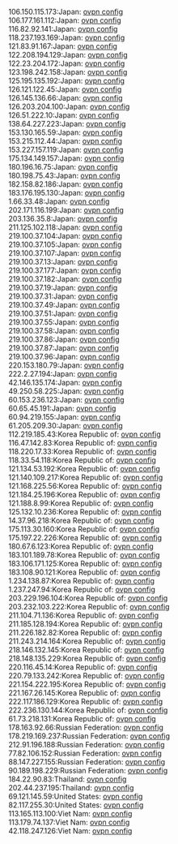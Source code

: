 106.150.115.173:Japan: [ovpn config](vpn/106_150_115_173.ovpn)  
106.177.161.112:Japan: [ovpn config](vpn/106_177_161_112.ovpn)  
116.82.92.141:Japan: [ovpn config](vpn/116_82_92_141.ovpn)  
118.237.193.169:Japan: [ovpn config](vpn/118_237_193_169.ovpn)  
121.83.91.167:Japan: [ovpn config](vpn/121_83_91_167.ovpn)  
122.208.194.129:Japan: [ovpn config](vpn/122_208_194_129.ovpn)  
122.23.204.172:Japan: [ovpn config](vpn/122_23_204_172.ovpn)  
123.198.242.158:Japan: [ovpn config](vpn/123_198_242_158.ovpn)  
125.195.135.192:Japan: [ovpn config](vpn/125_195_135_192.ovpn)  
126.121.122.45:Japan: [ovpn config](vpn/126_121_122_45.ovpn)  
126.145.136.66:Japan: [ovpn config](vpn/126_145_136_66.ovpn)  
126.203.204.100:Japan: [ovpn config](vpn/126_203_204_100.ovpn)  
126.51.222.10:Japan: [ovpn config](vpn/126_51_222_10.ovpn)  
138.64.227.223:Japan: [ovpn config](vpn/138_64_227_223.ovpn)  
153.130.165.59:Japan: [ovpn config](vpn/153_130_165_59.ovpn)  
153.215.112.44:Japan: [ovpn config](vpn/153_215_112_44.ovpn)  
153.227.157.119:Japan: [ovpn config](vpn/153_227_157_119.ovpn)  
175.134.149.157:Japan: [ovpn config](vpn/175_134_149_157.ovpn)  
180.196.16.75:Japan: [ovpn config](vpn/180_196_16_75.ovpn)  
180.198.75.43:Japan: [ovpn config](vpn/180_198_75_43.ovpn)  
182.158.82.186:Japan: [ovpn config](vpn/182_158_82_186.ovpn)  
183.176.195.130:Japan: [ovpn config](vpn/183_176_195_130.ovpn)  
1.66.33.48:Japan: [ovpn config](vpn/1_66_33_48.ovpn)  
202.171.116.199:Japan: [ovpn config](vpn/202_171_116_199.ovpn)  
203.136.35.8:Japan: [ovpn config](vpn/203_136_35_8.ovpn)  
211.125.102.118:Japan: [ovpn config](vpn/211_125_102_118.ovpn)  
219.100.37.104:Japan: [ovpn config](vpn/219_100_37_104.ovpn)  
219.100.37.105:Japan: [ovpn config](vpn/219_100_37_105.ovpn)  
219.100.37.107:Japan: [ovpn config](vpn/219_100_37_107.ovpn)  
219.100.37.13:Japan: [ovpn config](vpn/219_100_37_13.ovpn)  
219.100.37.177:Japan: [ovpn config](vpn/219_100_37_177.ovpn)  
219.100.37.182:Japan: [ovpn config](vpn/219_100_37_182.ovpn)  
219.100.37.19:Japan: [ovpn config](vpn/219_100_37_19.ovpn)  
219.100.37.31:Japan: [ovpn config](vpn/219_100_37_31.ovpn)  
219.100.37.49:Japan: [ovpn config](vpn/219_100_37_49.ovpn)  
219.100.37.51:Japan: [ovpn config](vpn/219_100_37_51.ovpn)  
219.100.37.55:Japan: [ovpn config](vpn/219_100_37_55.ovpn)  
219.100.37.58:Japan: [ovpn config](vpn/219_100_37_58.ovpn)  
219.100.37.86:Japan: [ovpn config](vpn/219_100_37_86.ovpn)  
219.100.37.87:Japan: [ovpn config](vpn/219_100_37_87.ovpn)  
219.100.37.96:Japan: [ovpn config](vpn/219_100_37_96.ovpn)  
220.153.180.79:Japan: [ovpn config](vpn/220_153_180_79.ovpn)  
222.2.27.194:Japan: [ovpn config](vpn/222_2_27_194.ovpn)  
42.146.135.174:Japan: [ovpn config](vpn/42_146_135_174.ovpn)  
49.250.58.225:Japan: [ovpn config](vpn/49_250_58_225.ovpn)  
60.153.236.123:Japan: [ovpn config](vpn/60_153_236_123.ovpn)  
60.65.45.191:Japan: [ovpn config](vpn/60_65_45_191.ovpn)  
60.94.219.155:Japan: [ovpn config](vpn/60_94_219_155.ovpn)  
61.205.209.30:Japan: [ovpn config](vpn/61_205_209_30.ovpn)  
112.219.185.43:Korea Republic of: [ovpn config](vpn/112_219_185_43.ovpn)  
116.47.142.83:Korea Republic of: [ovpn config](vpn/116_47_142_83.ovpn)  
118.220.17.33:Korea Republic of: [ovpn config](vpn/118_220_17_33.ovpn)  
118.33.54.118:Korea Republic of: [ovpn config](vpn/118_33_54_118.ovpn)  
121.134.53.192:Korea Republic of: [ovpn config](vpn/121_134_53_192.ovpn)  
121.140.109.217:Korea Republic of: [ovpn config](vpn/121_140_109_217.ovpn)  
121.168.225.56:Korea Republic of: [ovpn config](vpn/121_168_225_56.ovpn)  
121.184.25.196:Korea Republic of: [ovpn config](vpn/121_184_25_196.ovpn)  
121.188.8.99:Korea Republic of: [ovpn config](vpn/121_188_8_99.ovpn)  
125.132.10.236:Korea Republic of: [ovpn config](vpn/125_132_10_236.ovpn)  
14.37.96.218:Korea Republic of: [ovpn config](vpn/14_37_96_218.ovpn)  
175.113.30.160:Korea Republic of: [ovpn config](vpn/175_113_30_160.ovpn)  
175.197.22.226:Korea Republic of: [ovpn config](vpn/175_197_22_226.ovpn)  
180.67.6.123:Korea Republic of: [ovpn config](vpn/180_67_6_123.ovpn)  
183.101.189.78:Korea Republic of: [ovpn config](vpn/183_101_189_78.ovpn)  
183.106.171.125:Korea Republic of: [ovpn config](vpn/183_106_171_125.ovpn)  
183.108.90.121:Korea Republic of: [ovpn config](vpn/183_108_90_121.ovpn)  
1.234.138.87:Korea Republic of: [ovpn config](vpn/1_234_138_87.ovpn)  
1.237.247.94:Korea Republic of: [ovpn config](vpn/1_237_247_94.ovpn)  
203.229.196.104:Korea Republic of: [ovpn config](vpn/203_229_196_104.ovpn)  
203.232.103.222:Korea Republic of: [ovpn config](vpn/203_232_103_222.ovpn)  
211.104.71.136:Korea Republic of: [ovpn config](vpn/211_104_71_136.ovpn)  
211.185.128.194:Korea Republic of: [ovpn config](vpn/211_185_128_194.ovpn)  
211.226.182.82:Korea Republic of: [ovpn config](vpn/211_226_182_82.ovpn)  
211.243.214.164:Korea Republic of: [ovpn config](vpn/211_243_214_164.ovpn)  
218.146.132.145:Korea Republic of: [ovpn config](vpn/218_146_132_145.ovpn)  
218.148.135.229:Korea Republic of: [ovpn config](vpn/218_148_135_229.ovpn)  
220.116.45.14:Korea Republic of: [ovpn config](vpn/220_116_45_14.ovpn)  
220.79.133.242:Korea Republic of: [ovpn config](vpn/220_79_133_242.ovpn)  
221.154.222.195:Korea Republic of: [ovpn config](vpn/221_154_222_195.ovpn)  
221.167.26.145:Korea Republic of: [ovpn config](vpn/221_167_26_145.ovpn)  
222.117.186.129:Korea Republic of: [ovpn config](vpn/222_117_186_129.ovpn)  
222.236.130.144:Korea Republic of: [ovpn config](vpn/222_236_130_144.ovpn)  
61.73.218.131:Korea Republic of: [ovpn config](vpn/61_73_218_131.ovpn)  
178.163.92.66:Russian Federation: [ovpn config](vpn/178_163_92_66.ovpn)  
178.219.169.237:Russian Federation: [ovpn config](vpn/178_219_169_237.ovpn)  
212.91.196.188:Russian Federation: [ovpn config](vpn/212_91_196_188.ovpn)  
77.82.106.152:Russian Federation: [ovpn config](vpn/77_82_106_152.ovpn)  
88.147.227.155:Russian Federation: [ovpn config](vpn/88_147_227_155.ovpn)  
90.189.198.229:Russian Federation: [ovpn config](vpn/90_189_198_229.ovpn)  
184.22.90.83:Thailand: [ovpn config](vpn/184_22_90_83.ovpn)  
202.44.237.195:Thailand: [ovpn config](vpn/202_44_237_195.ovpn)  
69.121.145.59:United States: [ovpn config](vpn/69_121_145_59.ovpn)  
82.117.255.30:United States: [ovpn config](vpn/82_117_255_30.ovpn)  
113.165.113.100:Viet Nam: [ovpn config](vpn/113_165_113_100.ovpn)  
113.179.74.137:Viet Nam: [ovpn config](vpn/113_179_74_137.ovpn)  
42.118.247.126:Viet Nam: [ovpn config](vpn/42_118_247_126.ovpn)  
